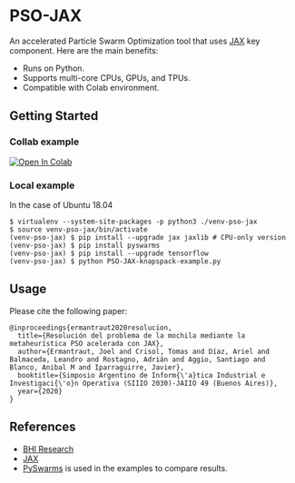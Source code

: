 # PSO-JAX

An accelerated Particle Swarm Optimization tool that uses [JAX](https://github.com/google/jax) key component. Here are the main benefits:

* Runs on Python.
* Supports multi-core CPUs, GPUs, and TPUs.
* Compatible with Colab environment.

## Getting Started

### Collab example
[![Open In Colab](https://colab.research.google.com/assets/colab-badge.svg)](https://colab.research.google.com/github/BHI-Research/PSO-JAX/blob/master/examples/knapspack/PSO-JAX-knapspack-example.ipynb)
 

### Local example

In the case of Ubuntu 18.04

```
$ virtualenv --system-site-packages -p python3 ./venv-pso-jax
$ source venv-pso-jax/bin/activate
(venv-pso-jax) $ pip install --upgrade jax jaxlib # CPU-only version
(venv-pso-jax) $ pip install pyswarms
(venv-pso-jax) $ pip install --upgrade tensorflow
(venv-pso-jax) $ python PSO-JAX-knapspack-example.py

```

## Usage

Please cite the following paper:

```
@inproceedings{ermantraut2020resolucion,
  title={Resolución del problema de la mochila mediante la metaheurística PSO acelerada con JAX},
  author={Ermantraut, Joel and Crisol, Tomas and Díaz, Ariel and Balmaceda, Leandro and Rostagno, Adrián and Aggio, Santiago and Blanco, Anibal M and Iparraguirre, Javier},
  booktitle={Simposio Argentino de Inform{\'a}tica Industrial e Investigaci{\'o}n Operativa (SIIIO 2030)-JAIIO 49 (Buenos Aires)},
  year={2020}
}
```

## References

* [BHI Research](https://bhi-research.github.io/)
* [JAX](https://github.com/google/jax)
* [PySwarms](https://pyswarms.readthedocs.io/en/latest/) is used in the examples to compare results.
